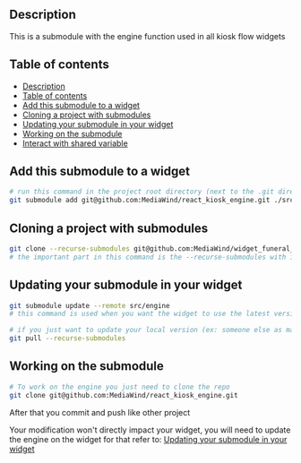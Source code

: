 ## Description
This is a submodule with the engine function used in all kiosk flow widgets

## Table of contents
- [Description](#description)
- [Table of contents](#table-of-contents)
- [Add this submodule to a widget](#add-this-submodule-to-a-widget)
- [Cloning a project with submodules](#cloning-a-project-with-submodules)
- [Updating your submodule in your widget](#updating-your-submodule-in-your-widget)
- [Working on the submodule](#working-on-the-submodule)
- [Interact with shared variable](#interact-with-shared-variable)

## Add this submodule to a widget
```bash
# run this command in the project root directory (next to the .git directory)
git submodule add git@github.com:MediaWind/react_kiosk_engine.git ./src/engine
```

## Cloning a project with submodules
```bash
git clone --recurse-submodules git@github.com:MediaWind/widget_funeral_public_generalist.git
# the important part in this command is the --recurse-submodules with it you can clone your repo and all it's submodules recursively
```

## Updating your submodule in your widget
```bash
git submodule update --remote src/engine
# this command is used when you want the widget to use the latest version of the engine
```

```bash
# if you just want to update your local version (ex: someone else as made an update with the command above)
git pull --recurse-submodules
```

## Working on the submodule
```bash
# To work on the engine you just need to clone the repo
git clone git@github.com:MediaWind/react_kiosk_engine.git
```

After that you commit and push like other project

Your modification won't directly impact your widget, you will need to update the engine on the widget for that refer to: [Updating your submodule in your widget](#updating-your-submodule-in-your-widget)
